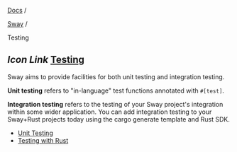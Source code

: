 [Docs](https://docs.fuel.network/) /

[Sway](https://docs.fuel.network/docs/sway/) /

Testing

## _Icon Link_ [Testing](https://docs.fuel.network/docs/sway/testing/\#testing)

Sway aims to provide facilities for both unit testing and integration testing.

**Unit testing** refers to "in-language" test functions annotated with `#[test]`.

**Integration testing** refers to the testing of your Sway project's integration
within some wider application. You can add integration testing to your Sway+Rust
projects today using the cargo generate template and Rust SDK.

- [Unit Testing](https://docs.fuel.network/docs/sway/testing/unit-testing/)
- [Testing with Rust](https://docs.fuel.network/docs/sway/testing/testing-with-rust/)